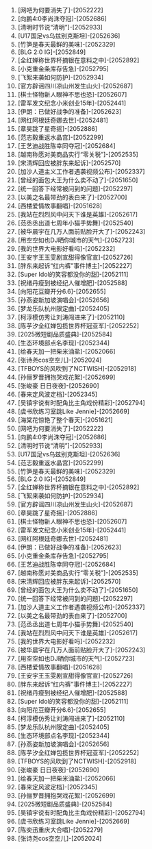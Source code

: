 
1. [网吧为何要消失了]-[2052222]
1. [向鹏4:0李尚洙夺冠]-[2052686]
1. [清明时节说“清明”]-[2052933]
1. [U17国足vs乌兹别克斯坦]-[2052636]
1. [竹笋是春天最鲜的美味]-[2052329]
1. [BLG 2:0 IG]-[2052849]
1. [全红婵称世界杯摘银在意料之中]-[2052892]
1. [小克重金条库存告急]-[2052795]
1. [飞絮来袭如何防护]-[2052934]
1. [官方辟谣四川凉山州发生山火]-[2052687]
1. [棋士怪物新人眼神不思也恐]-[2052607]
1. [雷军发文纪念小米创业15年]-[2052441]
1. [伊朗：已做好战争的准备]-[2052623]
1. [网红阿根廷奇娜去世]-[2052481]
1. [章昊跳了星奇摇]-[2052886]
1. [范志毅重返水晶宫]-[2052299]
1. [王艺迪战胜陈幸同夺冠]-[2052684]
1. [越南称愿对美商品实行“零关税”]-[2052535]
1. [宋清辉回应被胖东来起诉]-[2052570]
1. [加沙人道主义工作者遇袭视频公布]-[2052337]
1. [曾经的面包大王为什么卖不动了]-[2051650]
1. [统一回答下经常被问到的问题]-[2052297]
1. [以美之名最带劲的表白来了]-[2052700]
1. [西楼爱情故事翻唱]-[2051628]
1. [我站在烈烈风中问天下谁是英雄]-[2052617]
1. [范丞丞出道七周年小猫手势舞]-[2052540]
1. [被华晨宇在几万人面前贴脸开大了]-[2052243]
1. [用空空如也DJ晒你城市的天气]-[2052723]
1. [我的世界大电影好看吗]-[2052232]
1. [王安宇王玉雯剧宣甜得像官宣]-[2052726]
1. [胖东来起诉“红内裤”事件博主]-[2052227]
1. [Super Idol的笑容都没你的甜]-[2052111]
1. [祝绪丹瘦到被经纪人催增肥]-[2052588]
1. [向阳花豆瓣开分6.6]-[2052655]
1. [孙燕姿新加坡演唱会]-[2052656]
1. [梦龙乐队杭州限定曲]-[2052405]
1. [柯淳模仿秀让刘涛闯进来了]-[2052110]
1. [陈芋汐全红婵包揽世界杯冠亚军]-[2052252]
1. [2025微短剧品质盛典]-[2052584]
1. [生态环境部点名李现]-[2052344]
1. [给春天加一把柴米油盐]-[2052066]
1. [张诗尧cos空空儿]-[2052024]
1. [TFBOYS的风吹到了NCTWISH]-[2052918]
1. [孙俪罗晋拥抱哭戏花絮]-[2052699]
1. [张峻豪 日日夜夜]-[2052690]
1. [春来定风波定档]-[2052345]
1. [吴镇宇说有时配角比主角戏份精彩]-[2052794]
1. [虞书欣练习室跳Like Jennie]-[2052669]
1. [海棠花惊艳了整个春天]-[2051621]
1. [网吧为何要消失了]-[2052222]
1. [向鹏4:0李尚洙夺冠]-[2052686]
1. [清明时节说“清明”]-[2052933]
1. [U17国足vs乌兹别克斯坦]-[2052636]
1. [范志毅重返水晶宫]-[2052299]
1. [竹笋是春天最鲜的美味]-[2052329]
1. [BLG 2:0 IG]-[2052849]
1. [全红婵称世界杯摘银在意料之中]-[2052892]
1. [飞絮来袭如何防护]-[2052934]
1. [官方辟谣四川凉山州发生山火]-[2052687]
1. [章昊跳了星奇摇]-[2052886]
1. [棋士怪物新人眼神不思也恐]-[2052607]
1. [雷军发文纪念小米创业15年]-[2052441]
1. [网红阿根廷奇娜去世]-[2052481]
1. [伊朗：已做好战争的准备]-[2052623]
1. [小克重金条库存告急]-[2052795]
1. [王艺迪战胜陈幸同夺冠]-[2052684]
1. [越南称愿对美商品实行“零关税”]-[2052535]
1. [宋清辉回应被胖东来起诉]-[2052570]
1. [曾经的面包大王为什么卖不动了]-[2051650]
1. [统一回答下经常被问到的问题]-[2052297]
1. [加沙人道主义工作者遇袭视频公布]-[2052337]
1. [以美之名最带劲的表白来了]-[2052700]
1. [范丞丞出道七周年小猫手势舞]-[2052540]
1. [我站在烈烈风中问天下谁是英雄]-[2052617]
1. [我的世界大电影好看吗]-[2052232]
1. [被华晨宇在几万人面前贴脸开大了]-[2052243]
1. [用空空如也DJ晒你城市的天气]-[2052723]
1. [西楼爱情故事翻唱]-[2051628]
1. [王安宇王玉雯剧宣甜得像官宣]-[2052726]
1. [胖东来起诉“红内裤”事件博主]-[2052227]
1. [祝绪丹瘦到被经纪人催增肥]-[2052588]
1. [Super Idol的笑容都没你的甜]-[2052111]
1. [向阳花豆瓣开分6.6]-[2052655]
1. [柯淳模仿秀让刘涛闯进来了]-[2052110]
1. [梦龙乐队杭州限定曲]-[2052405]
1. [生态环境部点名李现]-[2052344]
1. [孙燕姿新加坡演唱会]-[2052656]
1. [陈芋汐全红婵包揽世界杯冠亚军]-[2052252]
1. [TFBOYS的风吹到了NCTWISH]-[2052918]
1. [张峻豪 日日夜夜]-[2052690]
1. [给春天加一把柴米油盐]-[2052066]
1. [春来定风波定档]-[2052345]
1. [孙俪罗晋拥抱哭戏花絮]-[2052699]
1. [2025微短剧品质盛典]-[2052584]
1. [吴镇宇说有时配角比主角戏份精彩]-[2052794]
1. [虞书欣练习室跳Like Jennie]-[2052669]
1. [陈奕迅重庆大合唱]-[2052279]
1. [张诗尧cos空空儿]-[2052024]